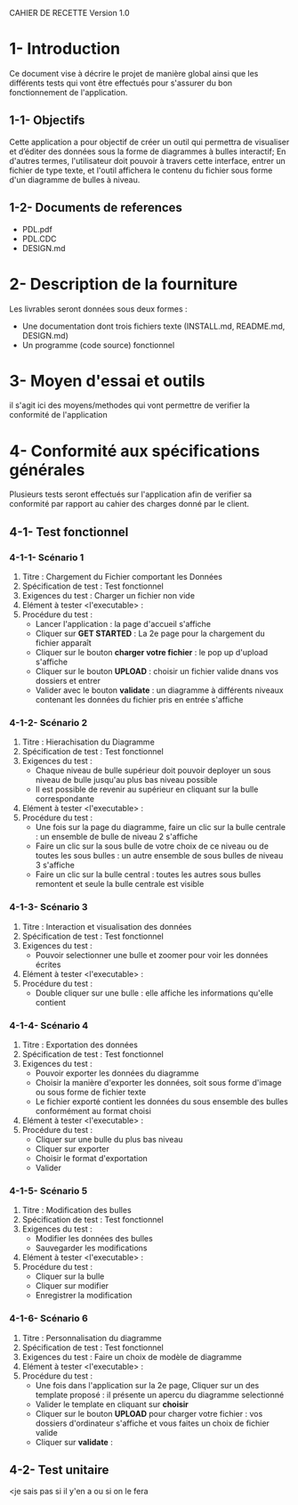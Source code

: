 CAHIER DE RECETTE
Version 1.0

# 1- Introduction
Ce document vise à décrire le projet de manière global ainsi que les différents tests qui vont être effectués pour s'assurer du bon fonctionnement de l'application.

## 1-1- Objectifs
Cette application a pour objectif de créer un outil qui permettra de visualiser et d’éditer des données sous la forme de diagrammes à bulles interactif; En d'autres termes, l'utilisateur doit pouvoir à travers cette interface, entrer un fichier de type texte, et l'outil affichera le contenu du fichier sous forme d'un diagramme de bulles à niveau. 

## 1-2- Documents de references

+ PDL.pdf
+ PDL.CDC
+ DESIGN.md

# 2- Description de la fourniture
Les livrables seront données sous deux formes :
- Une documentation dont trois fichiers texte (INSTALL.md, README.md, DESIGN.md)
- Un programme (code source) fonctionnel

# 3- Moyen d'essai et outils
il s'agit ici des moyens/methodes qui vont permettre de verifier la conformité de l'application <A revoir>

# 4- Conformité aux spécifications générales
Plusieurs tests seront effectués sur l'application afin de verifier sa conformité par rapport au cahier des charges donné par le client.

## 4-1- Test fonctionnel
### 4-1-1- Scénario 1

1. Titre : Chargement du Fichier comportant les Données
1. Spécification de test : Test fonctionnel
1. Exigences du test : Charger un fichier non vide
1. Elément à tester <l'executable> :
1. Procédure du test :
	- Lancer l'application : la page d'accueil s'affiche
	- Cliquer sur **GET STARTED** : La 2e page pour la chargement du fichier apparaît
	- Cliquer sur le bouton **charger votre fichier** : le pop up d'upload s'affiche
	- Cliquer sur le bouton **UPLOAD** : choisir un fichier valide dnans vos dossiers et entrer
	- Valider avec le bouton **validate** : un diagramme à différents niveaux contenant les données du fichier pris en entrée s'affiche  

### 4-1-2- Scénario 2

1. Titre : Hierachisation du Diagramme
1. Spécification de test : Test fonctionnel
1. Exigences du test :
	- Chaque niveau de bulle supérieur doit pouvoir deployer un sous niveau de bulle jusqu'au plus bas niveau possible
	- Il est possible de revenir au supérieur en cliquant sur la bulle correspondante
1. Elément à tester <l'executable> :
1. Procédure du test :
	- Une fois sur la page du diagramme, faire un clic sur la bulle centrale : un ensemble de bulle de niveau 2 s'affiche
	- Faire un clic sur la sous bulle de votre choix de ce niveau ou de toutes les sous bulles : un autre ensemble de sous bulles de niveau 3 s'affiche
	- Faire un clic sur la bulle central : toutes les autres sous bulles remontent et seule la bulle centrale est visible

### 4-1-3- Scénario 3

1. Titre : Interaction et visualisation des données
1. Spécification de test : Test fonctionnel
1. Exigences du test :
	- Pouvoir selectionner une bulle et zoomer pour voir les données écrites
1. Elément à tester <l'executable> :
1. Procédure du test :
	- Double cliquer sur une bulle : elle affiche les informations qu'elle contient

### 4-1-4- Scénario 4

1. Titre : Exportation des données
1. Spécification de test : Test fonctionnel
1. Exigences du test :
	- Pouvoir exporter les données du diagramme
	- Choisir la manière d'exporter les données, soit sous forme d'image ou sous forme de fichier texte
	- Le fichier exporté contient les données du sous ensemble des bulles conformément au format choisi
1. Elément à tester <l'executable> :
1. Procédure du test :
	- Cliquer sur une bulle du plus bas niveau
	- Cliquer sur exporter
	- Choisir le format d'exportation
	- Valider 

### 4-1-5- Scénario 5

1. Titre : Modification des bulles
1. Spécification de test : Test fonctionnel
1. Exigences du test : 
	- Modifier les données des bulles
	- Sauvegarder les modifications
1. Elément à tester <l'executable> :
1. Procédure du test :
	- Cliquer sur la bulle
	- Cliquer sur modifier
	- Enregistrer la modification

### 4-1-6- Scénario 6

1. Titre : Personnalisation du diagramme
1. Spécification de test : Test fonctionnel
1. Exigences du test : Faire un choix de modèle de diagramme
1. Elément à tester <l'executable> :
1. Procédure du test :
	- Une fois dans l'application sur la 2e page, Cliquer sur un des template proposé : il présente un apercu du diagramme selectionné
	- Valider le template en cliquant sur **choisir** 
	- Cliquer sur le bouton **UPLOAD** pour charger votre fichier : vos dossiers d'ordinateur s'affiche et vous faites un choix de fichier valide
	- Cliquer sur **validate** : 

## 4-2- Test unitaire
<je sais pas si il y'en a ou si on le fera <a voir>
